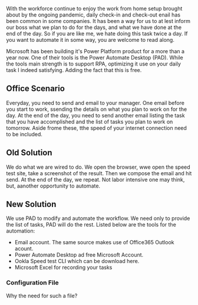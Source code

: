 With the workforce continue to enjoy the work from home setup brought about by the ongoing pandemic, daily check-in and check-out enail has been common in some companies. It has been a way for us to at lest inform our boss what we plan to do for the days, and what we have done at the end of the day. So if you are like me, we hate doing this task twice a day. If you want to automate it in some way, you are welcome to read along.

Microsoft has been building it's Power Platform product for a more than a year now. One of their tools is the Power Automate Desktop (PAD). While the tools main strength is to support RPA, optimizing it use on your daily task I indeed satisfying. Adding the fact that this is free.

## Office Scenario

Everyday, you need to send and email to your manager. One email before you start to work, ssending the details on what you plan to work on for the day. At the end of the day,  you need to send another email listing the task that you have accomplished and the list of tasks you plan to work on tomorrow. Aside frome these, tthe speed of your internet connection need to be included.

##  Old Solution

We do what we are wired to do. We open the browser, wwe open the speed test site, take a screenshot of the result. Then we compose the email and hit send. At the end of the day, we repeat. Not labor intensive one may think, but, aanother opportunity to automate.

## New Solution

We use PAD to modify and automate the workflow. We need only to provide the list of tasks, PAD will do the rest. Listed below are the tools for the automation:

- Email account. The same source makes use of Office365 Outlook acount.
- Power Automate Desktop ad free Microsoft Account.
- Ookla Speed test CLI which can be download here.
- Microsoft Excel for recording your tasks

###  Configuration File

Why the need for such a file? 

